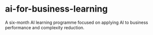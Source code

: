 # ai-for-business-learning
A six-month AI learning programme focused on applying AI to business performance and complexity reduction.
